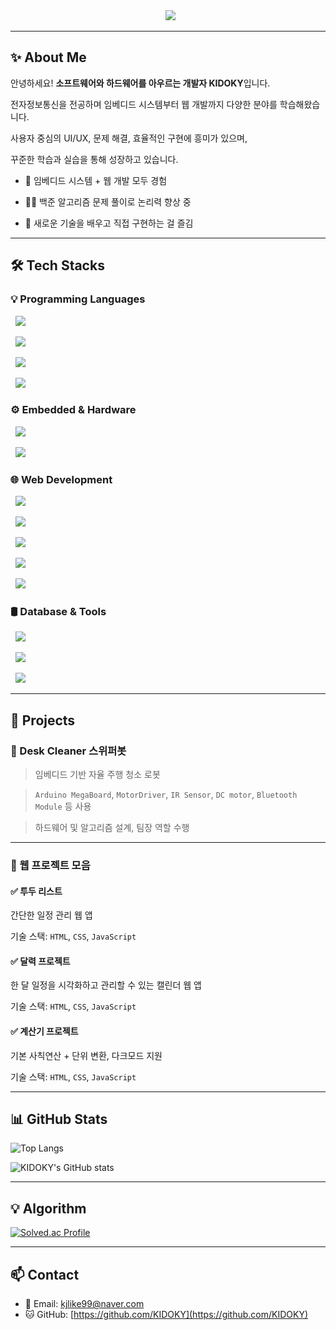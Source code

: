 <div align="center">
  <img src="https://capsule-render.vercel.app/api?type=waving&color=gradient&height=180&text=Hello!%20I'm%20KIDOKY!&animation=fadeIn&fontColor=ffffff&fontSize=60" />
</div>

---

## ✨ About Me


안녕하세요! **소프트웨어와 하드웨어를 아우르는 개발자 KIDOKY**입니다.  

전자정보통신을 전공하며 임베디드 시스템부터 웹 개발까지 다양한 분야를 학습해왔습니다.  

사용자 중심의 UI/UX, 문제 해결, 효율적인 구현에 흥미가 있으며,  

꾸준한 학습과 실습을 통해 성장하고 있습니다.



- 🔧 임베디드 시스템 + 웹 개발 모두 경험

- 👨‍💻 백준 알고리즘 문제 풀이로 논리력 향상 중

- 🌱 새로운 기술을 배우고 직접 구현하는 걸 즐김



---



## 🛠 Tech Stacks



### 💡 Programming Languages

<div>

  <img src="https://img.shields.io/badge/C-A8B9CC?style=for-the-badge&logo=C&logoColor=white">

  <img src="https://img.shields.io/badge/C++-00599C?style=for-the-badge&logo=C%2B%2B&logoColor=white">

  <img src="https://img.shields.io/badge/Java-007396?style=for-the-badge&logo=Java&logoColor=white">

  <img src="https://img.shields.io/badge/Python-3776AB?style=for-the-badge&logo=Python&logoColor=white">

</div>



### ⚙️ Embedded & Hardware

<div>

  <img src="https://img.shields.io/badge/Arduino-00878F?style=for-the-badge&logo=Arduino&logoColor=white">

  <img src="https://img.shields.io/badge/Linux-FCC624?style=for-the-badge&logo=Linux&logoColor=white">

</div>



### 🌐 Web Development

<div>

  <img src="https://img.shields.io/badge/HTML5-E34F26?style=for-the-badge&logo=HTML5&logoColor=white">

  <img src="https://img.shields.io/badge/CSS3-1572B6?style=for-the-badge&logo=CSS3&logoColor=white">

  <img src="https://img.shields.io/badge/Javascript-F7DF1E?style=for-the-badge&logo=Javascript&logoColor=white">

  <img src="https://img.shields.io/badge/React-20232A?style=for-the-badge&logo=React&logoColor=white">

  <img src="https://img.shields.io/badge/jQuery-0769AD?style=for-the-badge&logo=jQuery&logoColor=white">

</div>



### 🛢 Database & Tools

<div>

  <img src="https://img.shields.io/badge/MySQL-4479A1?style=for-the-badge&logo=MySQL&logoColor=white">

  <img src="https://img.shields.io/badge/Github-181717?style=for-the-badge&logo=Github&logoColor=white">

  <img src="https://img.shields.io/badge/Notion-000000?style=for-the-badge&logo=Notion&logoColor=white">

</div>



---



## 📌 Projects



### 🔹 Desk Cleaner 스위퍼봇  

> 임베디드 기반 자율 주행 청소 로봇  

> `Arduino MegaBoard`, `MotorDriver`, `IR Sensor`, `DC motor`, `Bluetooth Module` 등 사용  

> 하드웨어 및 알고리즘 설계, 팀장 역할 수행



---



### 🔹 웹 프로젝트 모음



#### ✅ 투두 리스트  

간단한 일정 관리 웹 앱  

기술 스택: `HTML`, `CSS`, `JavaScript`



#### ✅ 달력 프로젝트  

한 달 일정을 시각화하고 관리할 수 있는 캘린더 웹 앱  

기술 스택: `HTML`, `CSS`, `JavaScript`



#### ✅ 계산기 프로젝트  

기본 사칙연산 + 단위 변환, 다크모드 지원  

기술 스택: `HTML`, `CSS`, `JavaScript`



---



## 📊 GitHub Stats

![Top Langs](https://github-readme-stats.vercel.app/api/top-langs/?username=KIDOKY&layout=compact&theme=tokyonight)  

![KIDOKY's GitHub stats](https://github-readme-stats.vercel.app/api?username=KIDOKY&show_icons=true&theme=tokyonight)



---



## 💡 Algorithm

[![Solved.ac Profile](http://mazassumnida.wtf/api/v2/generate_badge?boj=kidoky0329)](https://solved.ac/kidoky0329)



---



## 📫 Contact

- 📧 Email: kjlike99@naver.com
- 🐱 GitHub: [https://github.com/KIDOKY](https://github.com/KIDOKY)
